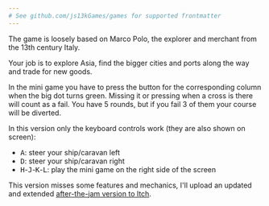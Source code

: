 ```yaml
---
# See github.com/js13kGames/games for supported frontmatter
---
```

The game is loosely based on Marco Polo, the explorer and merchant from the 13th century Italy.

Your job is to explore Asia, find the bigger cities and ports along the way and trade for new goods.

In the mini game you have to press the button for the corresponding column when the big dot turns green. Missing it or pressing when a cross is there will count as a fail. You have 5 rounds, but if you fail 3 of them your course will be diverted.

In this version only the keyboard controls work (they are also shown on screen):

- <kbd>A</kbd>: steer your ship/caravan left
- <kbd>D</kbd>: steer your ship/caravan right
- <kbd>H</kbd>-<kbd>J</kbd>-<kbd>K</kbd>-<kbd>L</kbd>: play the mini game on the right side of the screen

This version misses some features and mechanics, I'll upload an updated and extended [after-the-jam version to Itch](//gheja.itch.io/trado-polo-latest).